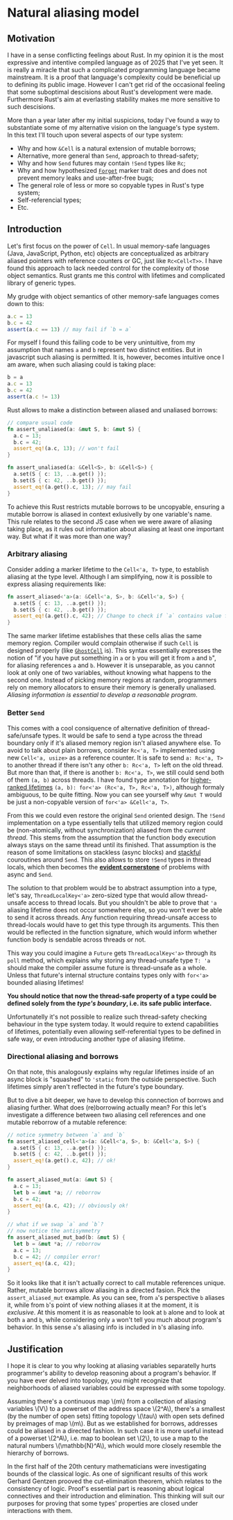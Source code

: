 # Natural aliasing model

## Motivation

I have in a sense conflicting feelings about Rust.
In my opinion it is the most expressive and intentive compiled language as of 2025 that I've yet seen.
It is really a miracle that such a complicated programming language became mainstream.
It is a proof that language's complexity could be beneficial up to defining its public image.
However I can't get rid of the occasional feeling that some suboptimal descisions about Rust's development were made.
Furthermore Rust's aim at everlasting stability makes me more sensitive to such descisions.

More than a year later after my initial suspicions, today I've found a way to substantiate some of my alternative vision on the language's type system.
In this text I'll touch upon several aspects of our type system:

- Why and how `&Cell` is a natural extension of mutable borrows;
- Alternative, more general than `Send`, approach to thread-safety;
- Why and how `Send` futures may contain `!Send` types like `Rc`;
- Why and how hypothesized [`Forget`] marker trait does and does not prevent memory leaks and use-after-free bugs;
- The general role of less or more so copyable types in Rust's type system;
- Self-referencial types;
- Etc.

[`Forget`]: ./myosotis.md

## Introduction

Let's first focus on the power of `Cell`.
In usual memory-safe languages (Java, JavaScript, Python, etc) objects are conceptualized as arbitrary aliased pointers with reference counters or GC, just like `Rc<Cell<T>>`.
I have found this approach to lack needed control for the complexity of those object semantics.
Rust grants me this control with lifetimes and complicated library of generic types.

My grudge with object semantics of other memory-safe languages comes down to this:

```javascript
a.c = 13
b.c = 42
assert(a.c == 13) // may fail if `b = a`
```

For myself I found this failing code to be very unintuitive, from my assumption that names `a` and `b` represent two distinct entities.
But in javascript such aliasing is permitted.
It is, however, becomes intuitive once I am aware, when such aliasing could is taking place:

```javascript
b = a
a.c = 13
b.c = 42
assert(a.c != 13)
```

Rust allows to make a distinction between aliased and unaliased borrows:

```rust
// compare usual code
fn assert_unaliased(a: &mut S, b: &mut S) {
  a.c = 13;
  b.c = 42;
  assert_eq!(a.c, 13); // won't fail
}

fn assert_unaliased(a: &Cell<S>, b: &Cell<S>) {
  a.set(S { c: 13, ..a.get() });
  b.set(S { c: 42, ..b.get() });
  assert_eq!(a.get().c, 13); // may fail
}
```

To achieve this Rust restricts mutable borrows to be uncopyable, ensuring a mutable borrow is aliased in context exlusivelly by one variable's name.
This rule relates to the second JS case when we were aware of aliasing taking place, as it rules out information about aliasing at least one important way.
But what if it was more than one way?

### Arbitrary aliasing

Consider adding a marker lifetime to the `Cell<'a, T>` type, to establish aliasing at the type level.
Although I am simplifying, now it is possible to express aliasing requirements like:

```rust
fn assert_aliased<'a>(a: &Cell<'a, S>, b: &Cell<'a, S>) {
  a.set(S { c: 13, ..a.get() });
  b.set(S { c: 42, ..b.get() });
  assert_eq!(a.get().c, 42); // Change to check if `a` contains value from `b`, won't fail
}
```

The same marker lifetime establishes that these cells alias the same memory region.
Compiler would complain otherwise if such `Cell` is designed properly (like [`GhostCell`] is).
This syntax essentially expresses the notion of "if you have put something in `a` or `b` you will get it from `a` and `b`", for aliasing references `a` and `b`.
However it is unseparable, as you cannot look at only one of two variables, without knowing what happens to the second one.
Instead of picking memory regions at random, programmers rely on memory allocators to ensure their memory is generally unaliased.
*Aliasing information is essential to develop a reasonable program*.

[`GhostCell`]: https://plv.mpi-sws.org/rustbelt/ghostcell/

### Better `Send`

This comes with a cool consiquence of alternative definition of thread-safe/unsafe types.
It would be safe to send a type across the thread boundary only if it's aliased memory region isn't aliased anywhere else.
To avoid to talk about plain borrows, consider `Rc<'a, T>` implemented using new `Cell<'a, usize>` as a reference counter.
It is safe to send `a: Rc<'a, T>` to another thread if there isn't any other `b: Rc<'a, T>` left on the old thread.
But more than that, if there is another `b: Rc<'a, T>`, we still could send both of them `(a, b)` across threads.
I have found type annotation for [higher-ranked lifetimes] `(a, b): for<'a> (Rc<'a, T>, Rc<'a, T>)`, although formaly ambiguous, to be quite fitting.
Now you can see yourself why `&mut T` would be just a non-copyable version of `for<'a> &Cell<'a, T>`.

From this we could even restore the original `Send` oriented design.
The `!Send` implementation on a type essentially tells that utilized memory region could be (non-atomically, without synchronization) aliased from the *current thread*.
This stems from the assumption that the function body execution always stays on the same thread until its finished.
That assumption is the reason of some limitations on stackless (async blocks) and [stackful] couroutines around `Send`.
This also allows to store `!Send` types in thread locals, which then becomes the [**evident cornerstone**] of problems with async and `Send`.

The solution to that problem would be to abstract assumption into a type, let's say, `ThreadLocalKey<'a>` zero-sized type that would allow thread-unsafe access to thread locals.
But you shouldn't be able to prove that `'a` aliasing lifetime does not occur somewhere else, so you won't ever be able to send it across threads.
Any function requiring thread-unsafe access to thread-locals would have to get this type through its arguments.
This then would be reflected in the function signature, which would inform whether function body is sendable across threads or not.

This way you could imagine a `Future` gets `ThreadLocalKey<'a>` through its `poll` method,
which explains why storing any thread-unsafe type `T: 'a` should make the compiler assume future is thread-unsafe as a whole.
Unless that future's internal structure contains types only with `for<'a>` bounded aliasing lifetimes!

**You should notice that now the thread-safe property of a type could be defined solely from the *type's boundary*, i.e. its safe public interface.**

Unfortunatelly it's not possible to realize such thread-safety checking behaviour in the type system today.
It would require to extend capabilities of lifetimes, potentially even allowing self-referential types to be defined in safe way,
or even introducing another type of aliasing lifetime.

[higher-ranked lifetimes]: https://doc.rust-lang.org/nomicon/hrtb.html
[stackful]: https://docs.rs/corosensei/0.2.2/corosensei/index.html
[**evident cornerstone**]: https://blaz.is/blog/post/future-send-was-unavoidable/

### Directional aliasing and borrows

On that note, this analogously explains why regular lifetimes inside of an async block is "squashed" to `'static` from the outside perspective.
Such lifetimes simply aren't reflected in the future's type boundary.

But to dive a bit deeper, we have to develop this connection of borrows and aliasing further.
What does (re)borrowing actually mean?
For this let's investigate a difference between two aliasing cell references and one mutable reborrow of a mutable reference:

```rust
// notice symmetry between `a` and `b`
fn assert_aliased_cell<'a>(a: &Cell<'a, S>, b: &Cell<'a, S>) {
  a.set(S { c: 13, ..a.get() });
  b.set(S { c: 42, ..b.get() });
  assert_eq!(a.get().c, 42); // ok!
}

fn assert_aliased_mut(a: &mut S) {
  a.c = 13;
  let b = &mut *a; // reborrow
  b.c = 42;
  assert_eq!(a.c, 42); // obviously ok!
}

// what if we swap `a` and `b`?
// now notice the antisymmetry
fn assert_aliased_mut_bad(b: &mut S) {
  let b = &mut *a; // reborrow
  a.c = 13;
  b.c = 42; // compiler error!
  assert_eq!(a.c, 42);
}
```

So it looks like that it isn't actually correct to call mutable references unique.
Rather, mutable borrows allow aliasing in a directed fasion.
Pick the `assert_aliased_mut` example.
As you can see, from `a`'s perspective `b` aliases it, while from `b`'s point of view nothing aliases it at the moment, it is *exclusive*.
At this moment it is as reasonable to look at `b` alone and to look at both `a` and `b`, while considering only `a` won't tell you much about program's behavior.
In this sense `a`'s aliasing info is included in `b`'s aliasing info.

## Justification

I hope it is clear to you why looking at aliasing variables separatelly hurts programmer's ability to develop reasoning about a program's behavior.
If you have ever delved into topology, you might recognize that neighborhoods of aliased variables could be expressed with some topology.

Assuming there's a continuous map \\(m\\) from a collection of aliasing variables \\(V\\) to a powerset of the address space \\(2^A\\),
there's a smallest (by the number of open sets) fitting topology \\(\tau\\) with open sets defined by preimages of map \\(m\\).
But as we established for borrows, addresses could be aliased in a directed fashion.
In such case it is more useful instead of a powerset \\(2^A\\), i.e. map to boolean set \\(2\\),
to use a map to the natural numbers \\(\mathbb{N}^A\\), which would more closely resemble the hierarchy of borrows.

In the first half of the 20th century mathematicians were investigating bounds of the classical logic.
As one of significant results of this work Gerhard Gentzen prooved the cut-elimination theorem, which relates to the consistency of logic.
Proof's essential part is reasoning about logical connectives and their introduction and elimination.
This thinking will suit our purposes for proving that some types' properties are closed under interactions with them.
